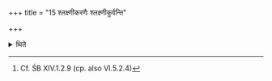 +++
title = "15 श्लक्ष्णीकरणैः श्लक्ष्णीकुर्वन्ति"

+++

<details><summary>थिते</summary>

15. They make (the Mahāvīra-pots) smooth,[^1] by means of the smoothening substances,  

[^1]: Cf. ŚB XIV.1.2.9 (cp. also VI.5.2.4)  
</details>
